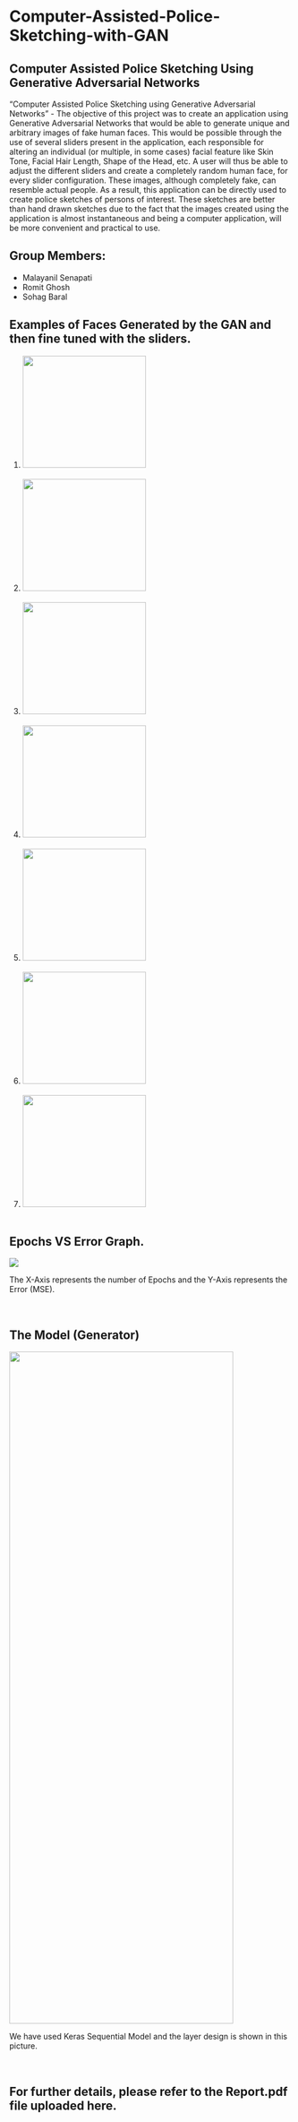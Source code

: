 # Computer-Assisted-Police-Sketching-with-GAN
<h2>Computer Assisted Police Sketching Using Generative Adversarial Networks</h2>

“Computer Assisted Police Sketching using Generative Adversarial  Networks” - The objective of this project was to create an application using Generative Adversarial Networks that would be able to generate unique and arbitrary images of fake human faces. This would be possible through the use of several sliders present in the application, each responsible for altering an individual (or multiple, in some cases) facial feature like Skin Tone, Facial Hair Length, Shape of the Head, etc. A user will thus be able to adjust the different sliders and create a completely random human face, for every slider configuration. These images, although completely fake, can resemble actual people. As a result, this application can be directly used to create police sketches of persons of interest. These sketches are better than hand drawn sketches due to the fact that the images created using the application is almost instantaneous and being a computer application, will be more convenient and practical to use. 

<h2>Group Members: </h2>
<ul>
  <li> Malayanil Senapati </li>
  <li> Romit Ghosh </li>
  <li> Sohag Baral </li>
</ul>
  
 <h2>Examples of Faces Generated by the GAN and then fine tuned with the sliders.</h2>
 <ol>
    <li> <img src = "https://github.com/sohagbaral/Computer-Assisted-Police-Sketching-with-GAN/blob/master/Generated%20Faces/Gen_1.jpg" height = 200 width = 220> </li> <br>
    <li> <img src = "https://github.com/sohagbaral/Computer-Assisted-Police-Sketching-with-GAN/blob/master/Generated%20Faces/Gen_2.jpg" height = 200 width = 220> </li> <br>
    <li> <img src = "https://github.com/sohagbaral/Computer-Assisted-Police-Sketching-with-GAN/blob/master/Generated%20Faces/Gen_3.jpg" height = 200 width = 220> </li> <br>
    <li> <img src = "https://github.com/Malayanil/sohagbaral/Computer-Assisted-Police-Sketching-with-GAN/blob/master/Generated%20Faces/Gen_4.jpg" height = 200 width = 220> </li> <br>
    <li> <img src = "https://github.com/sohagbaral/Computer-Assisted-Police-Sketching-with-GAN/blob/master/Generated%20Faces/Gen_5.jpg" height = 200 width = 220> </li> <br>
    <li> <img src = "https://github.com/sohagbaral/Computer-Assisted-Police-Sketching-with-GAN/blob/master/Generated%20Faces/Gen_6.jpg" height = 200 width = 220> </li> <br>
    <li> <img src = "https://github.com/sohagbaral/Computer-Assisted-Police-Sketching-with-GAN/blob/master/Generated%20Faces/Gen_7.jpg" height = 200 width = 220> </li> <br>
 </ol>
 
 <h2>Epochs VS Error Graph.</h2>
 <img src = "https://github.com/sohagbaral/Computer-Assisted-Police-Sketching-with-GAN/blob/master/X-Epochs%20vs%20Y-Error.png">
 <p> The X-Axis represents the number of Epochs and the Y-Axis represents the Error (MSE). </p><br>
 
 <h2>The Model (Generator)</h2>
 <img src = "https://github.com/sohagbaral/Computer-Assisted-Police-Sketching-with-GAN/blob/master/Model%20PNG.png" height = 1200 width = 400>
 <p> We have used Keras Sequential Model and the layer design is shown in this picture. </p><br>
 
 <h2>For further details, please refer to the Report.pdf file uploaded here. </h2>
